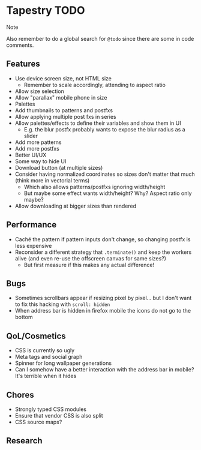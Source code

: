 # Tapestry TODO

> [!NOTE]
> Also remember to do a global search for `@todo` since there are some in code comments.

## Features

- Use device screen size, not HTML size
  - Remember to scale accordingly, attending to aspect ratio
- Allow size selection
- Allow "parallax" mobile phone in size
- Palettes
- Add thumbnails to patterns and postfxs
- Allow applying multiple post fxs in series
- Allow palettes/effects to define their variables and show them in UI
  - E.g. the blur postfx probably wants to expose the blur radius as a slider
- Add more patterns
- Add more postfxs
- Better UI/UX
- Some way to hide UI
- Download button (at multiple sizes)
- Consider having normalized coordinates so sizes don't matter that much (think more in vectorial terms)
  - Which also allows patterns/postfxs ignoring width/height
  - But maybe some effect wants width/height? Why? Aspect ratio only maybe?
- Allow downloading at bigger sizes than rendered

## Performance

- Caché the pattern if pattern inputs don't change, so changing postfx is less expensive
- Reconsider a different strategy that `.terminate()` and keep the workers alive (and even re-use the offscreen canvas for same sizes?)
  - But first measure if this makes any actual difference!

## Bugs

- Sometimes scrollbars appear if resizing pixel by pixel... but I don't want to fix this hacking with `scroll: hidden`
- When address bar is hidden in firefox mobile the icons do not go to the bottom

## QoL/Cosmetics

- CSS is currently so ugly
- Meta tags and social graph
- Spinner for long wallpaper generations
- Can I somehow have a better interaction with the address bar in mobile? It's terrible when it hides

## Chores

- Strongly typed CSS modules
- Ensure that vendor CSS is also split
- CSS source maps?

## Research

